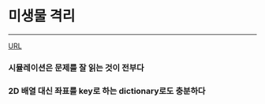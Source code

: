 # 미생물 격리
---

[URL](https://swexpertacademy.com/main/code/problem/problemDetail.do?contestProbId=AV597vbqAH0DFAVl)

### 시뮬레이션은 문제를 잘 읽는 것이 전부다

### 2D 배열 대신 좌표를 key로 하는 dictionary로도 충분하다
